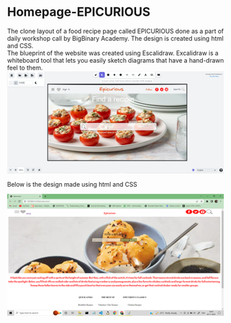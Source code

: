 # Homepage-EPICURIOUS
The clone layout of a food recipe page called EPICURIOUS done as a part of daily workshop call by BigBinary Academy. The design is created using html and CSS.  
The blueprint of the website was created using Escalidraw. Excalidraw is a whiteboard tool that lets you easily sketch diagrams that have a hand-drawn feel to them.
![blueprint](/escalidrawepicurios.png)
<p>Below is the design made using html and CSS</p>
<img src="epicurious.png" />
